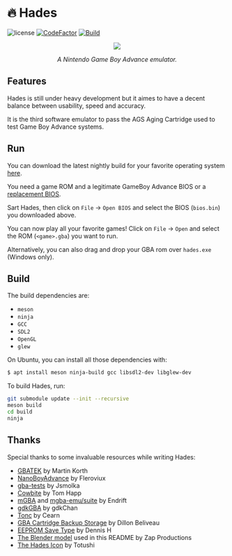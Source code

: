 # 🔥 Hades

![license](https://img.shields.io/github/license/arignir/hades)
[![CodeFactor](https://www.codefactor.io/repository/github/arignir/hades/badge/master)](https://www.codefactor.io/repository/github/arignir/hades/overview/master)
[![Build](https://github.com/Arignir/Hades/actions/workflows/main.yml/badge.svg)](https://github.com/Arignir/Hades/actions/workflows/main.yml)

<p align="center"><img src="https://i.imgur.com/0SJmUXA.png"></p>
<p align="center"><i>A Nintendo Game Boy Advance emulator.</i></p>

## Features

Hades is still under heavy development but it aimes to have a decent balance between usability, speed and accuracy.

It is the third software emulator to pass the AGS Aging Cartridge used to test Game Boy Advance systems.

## Run

You can download the latest nightly build for your favorite operating system [here](https://nightly.link/Arignir/Hades/workflows/main/master).

You need a game ROM and a legitimate GameBoy Advance BIOS or a [replacement BIOS](https://github.com/Cult-of-GBA/BIOS/blob/master/bios.bin).

Sart Hades, then click on `File` -> `Open BIOS` and select the BIOS (`bios.bin`) you downloaded above.

You can now play all your favorite games! Click on `File` -> `Open` and select the ROM (`<game>.gba`) you want to run.

Alternatively, you can also drag and drop your GBA rom over `hades.exe` (Windows only).

## Build

The build dependencies are:

  - `meson`
  - `ninja`
  - `GCC`
  - `SDL2`
  - `OpenGL`
  - `glew`

On Ubuntu, you can install all those dependencies with:

```bash
$ apt install meson ninja-build gcc libsdl2-dev libglew-dev
```

To build Hades, run:

```bash
git submodule update --init --recursive
meson build
cd build
ninja
```

## Thanks

Special thanks to some invaluable resources while writing Hades:

  - [GBATEK](https://problemkaputt.de/gbatek.htm) by Martin Korth
  - [NanoBoyAdvance](https://github.com/fleroviux/NanoBoyAdvance/) by Fleroviux
  - [gba-tests](https://github.com/jsmolka/gba-tests) by Jsmolka
  - [Cowbite](https://www.cs.rit.edu/~tjh8300/CowBite/CowBiteSpec.htm) by Tom Happ
  - [mGBA](https://mgba.io/) and [mgba-emu/suite](https://github.com/mgba-emu/suite) by Endrift
  - [gdkGBA](https://github.com/gdkchan/gdkGBA/) by gdkChan
  - [Tonc](https://www.coranac.com/tonc/text/toc.htm) by Cearn
  - [GBA Cartridge Backup Storage](https://dillonbeliveau.com/2020/06/05/GBA-FLASH.html) by Dillon Beliveau
  - [EEPROM Save Type](https://densinh.github.io/DenSinH/emulation/2021/02/01/gba-eeprom.html) by Dennis H
  - [The Blender model](https://www.blendswap.com/blend/27357) used in this README by Zap Productions
  - [The Hades Icon](https://totushi.com/) by Totushi
